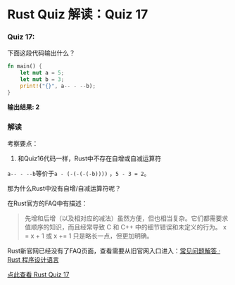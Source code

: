# Rust Quiz 解读：Quiz 17

### Quiz 17: 

下面这段代码输出什么？

```rust
fn main() {
    let mut a = 5;
    let mut b = 3;
    print!("{}", a-- - --b);
}
```

**输出结果: 2**

### 解读

考察要点：

1. 和Quiz16代码一样，Rust中不存在自增或自减运算符

`a-- - --b`等价于`a - (-(-(-(-b))))` ，`5 - 3 = 2`。

那为什么Rust中没有自增/自减运算符呢？

在Rust官方的FAQ中有描述：

> 先增和后增（以及相对应的减法）虽然方便，但也相当复杂。它们都需要求值顺序的知识，而且经常导致 C 和 C++ 中的细节错误和未定义的行为。 x = x + 1 或 x += 1 只是略长一点，但更加明确。  

Rust新官网已经没有了FAQ页面，查看需要从旧官网入口进入：[常见问题解答 · Rust 程序设计语言](https://prev.rust-lang.org/zh-CN/faq.html#why-doesnt-rust-have-increment-and-decrement-operators)

[点此查看 Rust Quiz 17](https://dtolnay.github.io/rust-quiz/17)